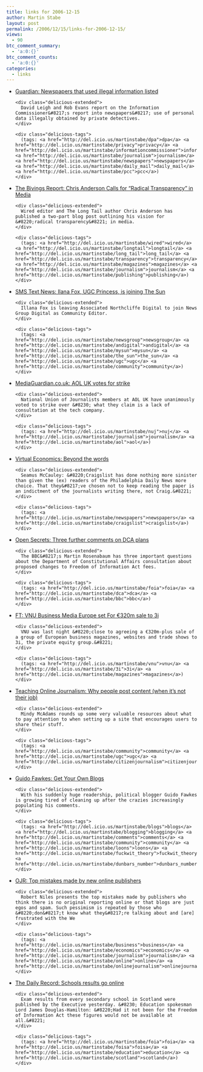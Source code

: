 ```yaml
---
title: links for 2006-12-15
author: Martin Stabe
layout: post
permalink: /2006/12/15/links-for-2006-12-15/
views:
  - 90
btc_comment_summary:
  - 'a:0:{}'
btc_comment_counts:
  - 'a:0:{}'
categories:
  - links
---
```

<ul class="delicious">
  <li>
    <div class="delicious-link">
      <a href="http://media.guardian.co.uk/presspublishing/story/0,,1971584,00.html">Guardian: Newspapers that used illegal information listed</a>
    </div>
    
    <div class="delicious-extended">
      David Leigh and Rob Evans report on the Information Commissioner&#8217;s report into newspapers&#8217; use of personal data illegally obtained by private detectives.
    </div>
    
    <div class="delicious-tags">
      (tags: <a href="http://del.icio.us/martinstabe/dpa">dpa</a> <a href="http://del.icio.us/martinstabe/privacy">privacy</a> <a href="http://del.icio.us/martinstabe/informationcommissioner">informationcommissioner</a> <a href="http://del.icio.us/martinstabe/journalism">journalism</a> <a href="http://del.icio.us/martinstabe/newspapers">newspapers</a> <a href="http://del.icio.us/martinstabe/daily_mail">daily_mail</a> <a href="http://del.icio.us/martinstabe/pcc">pcc</a>)
    </div>
  </li>
  
  <li>
    <div class="delicious-link">
      <a href="http://www.bivingsreport.com/2006/chris-andersons-calls-for-radical-transparency-in-media/">The Bivings Report: Chris Anderson Calls for “Radical Transparency” in Media</a>
    </div>
    
    <div class="delicious-extended">
      Wired editor and The Long Tail author Chris Anderson has published a two-part blog post outlining his vision for &#8220;radical transparency&#8221; in media.
    </div>
    
    <div class="delicious-tags">
      (tags: <a href="http://del.icio.us/martinstabe/wired">wired</a> <a href="http://del.icio.us/martinstabe/longtail">longtail</a> <a href="http://del.icio.us/martinstabe/long_tail">long_tail</a> <a href="http://del.icio.us/martinstabe/transparency">transparency</a> <a href="http://del.icio.us/martinstabe/magazines">magazines</a> <a href="http://del.icio.us/martinstabe/journalism">journalism</a> <a href="http://del.icio.us/martinstabe/publishing">publishing</a>)
    </div>
  </li>
  
  <li>
    <div class="delicious-link">
      <a href="http://www.smstextnews.com/2006/12/ilana_fox_ugc_princess_is_joining_the_sun.html">SMS Text News: Ilana Fox, UGC Princess, is joining The Sun</a>
    </div>
    
    <div class="delicious-extended">
      Illana Fox is leaving Associated Northcliffe Digital to join News Group Digital as Community Editor.
    </div>
    
    <div class="delicious-tags">
      (tags: <a href="http://del.icio.us/martinstabe/newsgroup">newsgroup</a> <a href="http://del.icio.us/martinstabe/andigital">andigital</a> <a href="http://del.icio.us/martinstabe/mysun">mysun</a> <a href="http://del.icio.us/martinstabe/the_sun">the_sun</a> <a href="http://del.icio.us/martinstabe/ugc">ugc</a> <a href="http://del.icio.us/martinstabe/community">community</a>)
    </div>
  </li>
  
  <li>
    <div class="delicious-link">
      <a href="http://media.guardian.co.uk/newmedia/story/0,,1972396,00.html?gusrc=rss&#038;feed=4">MediaGuardian.co.uk: AOL UK votes for strike</a>
    </div>
    
    <div class="delicious-extended">
      National Union of Journalists members at AOL UK have unanimously voted to strike over &#8230; what they claim is a lack of consultation at the tech company.
    </div>
    
    <div class="delicious-tags">
      (tags: <a href="http://del.icio.us/martinstabe/nuj">nuj</a> <a href="http://del.icio.us/martinstabe/journalism">journalism</a> <a href="http://del.icio.us/martinstabe/aol">aol</a>)
    </div>
  </li>
  
  <li>
    <div class="delicious-link">
      <a href="http://virtualeconomics.typepad.com/virtualeconomics/2006/12/beyond_the_word.html">Virtual Economics: Beyond the words</a>
    </div>
    
    <div class="delicious-extended">
      Seamus McCauley: &#8220;Craigslist has done nothing more sinister than given the (ex) readers of the Philadelphia Daily News more choice. That they&#8217;ve chosen not to keep reading the paper is an indictment of the journalists writing there, not Craig.&#8221;
    </div>
    
    <div class="delicious-tags">
      (tags: <a href="http://del.icio.us/martinstabe/newspapers">newspapers</a> <a href="http://del.icio.us/martinstabe/craigslist">craigslist</a>)
    </div>
  </li>
  
  <li>
    <div class="delicious-link">
      <a href="http://www.bbc.co.uk/blogs/opensecrets/2006/12/post_13.html">Open Secrets: Three further comments on DCA plans</a>
    </div>
    
    <div class="delicious-extended">
      The BBC&#8217;s Martin Rosenabaum has three important questions about the Department of Constitutional Affairs consultation about proposed changes to Freedom of Information Act fees.
    </div>
    
    <div class="delicious-tags">
      (tags: <a href="http://del.icio.us/martinstabe/foia">foia</a> <a href="http://del.icio.us/martinstabe/dca">dca</a> <a href="http://del.icio.us/martinstabe/bbc">bbc</a>)
    </div>
  </li>
  
  <li>
    <div class="delicious-link">
      <a href="http://news.moneycentral.msn.com/provider/providerarticle.aspx?feed=FT&#038;Date=20061214&#038;ID=6278855">FT: VNU Business Media Europe set For €320m sale to 3i</a>
    </div>
    
    <div class="delicious-extended">
      VNU was last night &#8220;close to agreeing a €320m-plus sale of a group of European business magazines, websites and trade shows to 3i, the private equity group.&#8221;
    </div>
    
    <div class="delicious-tags">
      (tags: <a href="http://del.icio.us/martinstabe/vnu">vnu</a> <a href="http://del.icio.us/martinstabe/3i">3i</a> <a href="http://del.icio.us/martinstabe/magazines">magazines</a>)
    </div>
  </li>
  
  <li>
    <div class="delicious-link">
      <a href="http://tojou.blogspot.com/2006/12/why-people-post-content-when-its-not.html">Teaching Online Journalism: Why people post content (when it&#8217;s not their job)</a>
    </div>
    
    <div class="delicious-extended">
      Mindy McAdams rounds up some very valuable resources about what to pay attention to when setting up a site that encourages users to share their stuff.
    </div>
    
    <div class="delicious-tags">
      (tags: <a href="http://del.icio.us/martinstabe/community">community</a> <a href="http://del.icio.us/martinstabe/ugc">ugc</a> <a href="http://del.icio.us/martinstabe/citizenjournalism">citizenjournalism</a>)
    </div>
  </li>
  
  <li>
    <div class="delicious-link">
      <a href="http://5thnovember.blogspot.com/2006/12/get-your-own-blogs.html">Guido Fawkes: Get Your Own Blogs</a>
    </div>
    
    <div class="delicious-extended">
      With his suddenly huge readership, political blogger Guido Fawkes is growing tired of cleaning up after the crazies increasingly populating his comments.
    </div>
    
    <div class="delicious-tags">
      (tags: <a href="http://del.icio.us/martinstabe/blogs">blogs</a> <a href="http://del.icio.us/martinstabe/blogging">blogging</a> <a href="http://del.icio.us/martinstabe/comments">comments</a> <a href="http://del.icio.us/martinstabe/community">community</a> <a href="http://del.icio.us/martinstabe/loons">loons</a> <a href="http://del.icio.us/martinstabe/fuckwit_theory">fuckwit_theory</a> <a href="http://del.icio.us/martinstabe/dunbars_number">dunbars_number</a>)
    </div>
  </li>
  
  <li>
    <div class="delicious-link">
      <a href="http://www.ojr.org/ojr/stories/061213niles/">OJR: Top mistakes made by new online publishers</a>
    </div>
    
    <div class="delicious-extended">
      Robert Niles presents the top mistakes made by publishers who think there is no original reporting online or that blogs are just egos and spam. Such pessimism is repeated by those who &#8220;don&#8217;t know what they&#8217;re talking about and [are] frustrated with the We
    </div>
    
    <div class="delicious-tags">
      (tags: <a href="http://del.icio.us/martinstabe/business">business</a> <a href="http://del.icio.us/martinstabe/economics">economics</a> <a href="http://del.icio.us/martinstabe/journalism">journalism</a> <a href="http://del.icio.us/martinstabe/online">online</a> <a href="http://del.icio.us/martinstabe/onlinejournalism">onlinejournalism</a>)
    </div>
  </li>
  
  <li>
    <div class="delicious-link">
      <a href="http://www.dailyrecord.co.uk/news/tm_headline=schools-results-go-online-&#038;method=full&#038;objectid=18266138&#038;siteid=66633-name_page.html">The Daily Record: Schools results go online</a>
    </div>
    
    <div class="delicious-extended">
      Exam results from every secondary school in Scotland were published by the Executive yesterday. &#8230; Education spokesman Lord James Douglas-Hamilton: &#8220;Had it not been for the Freedom of Information Act these figures would not be available at all.&#8221;
    </div>
    
    <div class="delicious-tags">
      (tags: <a href="http://del.icio.us/martinstabe/foia">foia</a> <a href="http://del.icio.us/martinstabe/foisa">foisa</a> <a href="http://del.icio.us/martinstabe/education">education</a> <a href="http://del.icio.us/martinstabe/scotland">scotland</a>)
    </div>
  </li>
</ul>